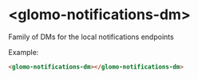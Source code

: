 # &lt;glomo-notifications-dm&gt;

Family of DMs for the local notifications endpoints

Example:
```html
<glomo-notifications-dm></glomo-notifications-dm>
```
